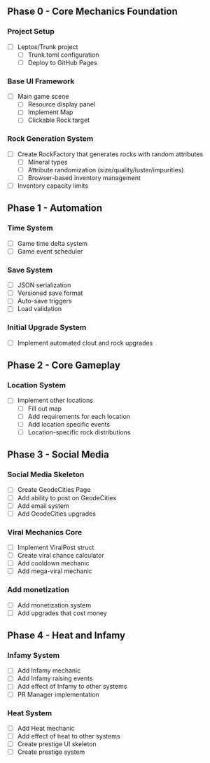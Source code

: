 ## Phase 0 - Core Mechanics Foundation
### Project Setup
- [ ] Leptos/Trunk project
  - [ ] Trunk.toml configuration
  - [ ] Deploy to GitHub Pages

### Base UI Framework
- [ ] Main game scene
  - [ ] Resource display panel
  - [ ] Implement Map
  - [ ] Clickable Rock target

### Rock Generation System
- [ ] Create RockFactory that generates rocks with random attributes
  - [ ] Mineral types
  - [ ] Attribute randomization (size/quality/luster/impurities)
  - [ ] Browser-based inventory management
- [ ] Inventory capacity limits

## Phase 1 - Automation

### Time System
- [ ] Game time delta system
- [ ] Game event scheduler

### Save System
- [ ] JSON serialization
- [ ] Versioned save format
- [ ] Auto-save triggers
- [ ] Load validation

### Initial Upgrade System
- [ ] Implement automated clout and rock upgrades

## Phase 2 - Core Gameplay

### Location System
- [ ] Implement other locations
  - [ ] Fill out map
  - [ ] Add requirements for each location
  - [ ] Add location specific events
  - [ ] Location-specific rock distributions

## Phase 3 - Social Media

### Social Media Skeleton
- [ ] Create GeodeCities Page
- [ ] Add ability to post on GeodeCities
- [ ] Add email system
- [ ] Add GeodeCities upgrades

### Viral Mechanics Core
- [ ] Implement ViralPost struct
- [ ] Create viral chance calculator
- [ ] Add cooldown mechanic
- [ ] Add mega-viral mechanic

### Add monetization
- [ ] Add monetization system
- [ ] Add upgrades that cost money

## Phase 4 - Heat and Infamy

### Infamy System
- [ ] Add Infamy mechanic
- [ ] Add Infamy raising events
- [ ] Add effect of Infamy to other systems
- [ ] PR Manager implementation

### Heat System
- [ ] Add Heat mechanic
- [ ] Add effect of heat to other systems
- [ ] Create prestige UI skeleton
- [ ] Create prestige system